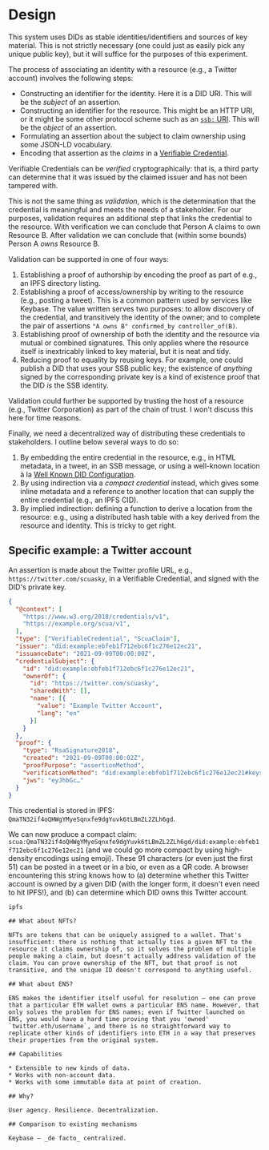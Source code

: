 # Design

This system uses DIDs as stable identities/identifiers and sources of key material. This is not strictly necessary (one could just as easily pick any unique public key), but it will suffice for the purposes of this experiment.

The process of associating an identity with a resource (e.g., a Twitter account) involves the following steps:

* Constructing an identifier for the identity. Here it is a DID URI. This will be the *subject* of an assertion.
* Constructing an identifier for the resource. This might be an HTTP URI, or it might be some other protocol scheme such as an [`ssb:` URI](https://github.com/ssb-ngi-pointer/ssb-uri-spec). This will be the *object* of an assertion.
* Formulating an assertion about the subject to claim ownership using some JSON-LD vocabulary.
* Encoding that assertion as the *claims* in a [Verifiable Credential](https://www.w3.org/TR/vc-data-model/).

Verifiable Credentials can be *verified* cryptographically: that is, a third party can determine that it was issued by the claimed issuer and has not been tampered with.

This is not the same thing as *validation*, which is the determination that the credential is meaningful and meets the needs of a stakeholder. For our purposes, validation requires an additional step that links the credential to the resource. With verification we can conclude that Person A claims to own Resource B. After validation we can conclude that (within some bounds) Person A *owns* Resource B.

Validation can be supported in one of four ways:

1. Establishing a proof of authorship by encoding the proof as part of e.g., an IPFS directory listing.
2. Establishing a proof of access/ownership by writing to the resource (e.g., posting a tweet). This is a common pattern used by services like Keybase. The value written serves two purposes: to allow discovery of the credential, and transitively the identity of the owner; and to complete the pair of assertions `"A owns B" confirmed_by controller_of(B)`.
3. Establishing proof of ownership of both the identity and the resource via mutual or combined signatures. This only applies where the resource itself is inextricably linked to key material, but it is neat and tidy.
4. Reducing proof to equality by reusing keys. For example, one could publish a DID that uses your SSB public key; the existence of _anything_ signed by the corresponding private key is a kind of existence proof that the DID _is_ the SSB identity.

Validation could further be supported by trusting the host of a resource (e.g., Twitter Corporation) as part of the chain of trust. I won't discuss this here for time reasons.

Finally, we need a decentralized way of distributing these credentials to stakeholders. I outline below several ways to do so:

1. By embedding the entire credential in the resource, e.g., in HTML metadata, in a tweet, in an SSB message, or using a well-known location à la [Well Known DID Configuration](https://identity.foundation/.well-known/resources/did-configuration/).
2. By using indirection via a _compact credential_ instead, which gives some inline metadata and a reference to another location that can supply the entire credential (e.g., an IPFS CID).
3. By implied indirection: defining a function to derive a location from the resource: e.g., using a distributed hash table with a key derived from the resource and identity. This is tricky to get right.

## Specific example: a Twitter account

An assertion is made about the Twitter profile URL, e.g., `https://twitter.com/scuasky`, in a Verifiable Credential, and signed with the DID's private key.

```json
{
  "@context": [
    "https://www.w3.org/2018/credentials/v1",
    "https://example.org/scua/v1",
  ],
  "type": ["VerifiableCredential", "ScuaClaim"],
  "issuer": "did:example:ebfeb1f712ebc6f1c276e12ec21",
  "issuanceDate": "2021-09-09T00:00:00Z",
  "credentialSubject": {
    "id": "did:example:ebfeb1f712ebc6f1c276e12ec21",
    "ownerOf": {
      "id": "https://twitter.com/scuasky",
      "sharedWith": [],
      "name": [{
        "value": "Example Twitter Account",
        "lang": "en"
      }]
    }
  },
  "proof": {
    "type": "RsaSignature2018",
    "created": "2021-09-09T00:00:02Z",
    "proofPurpose": "assertionMethod",
    "verificationMethod": "did:example:ebfeb1f712ebc6f1c276e12ec21#keys-1",
    "jws": "eyJhbGc…"
  }
}
```

This credential is stored in IPFS: `QmaTN32if4oQHWgYMyeSqnxfe9dgYuvk6tLBmZL2ZLh6gd`.

We can now produce a compact claim: `scua:QmaTN32if4oQHWgYMyeSqnxfe9dgYuvk6tLBmZL2ZLh6gd/did:example:ebfeb1f712ebc6f1c276e12ec21` (and we could go more compact by using high-density encodings using emoji). These 91 characters (or even just the first 51) can be posted in a tweet or in a bio, or even as a QR code. A browser encountering this string knows how to (a) determine whether this Twitter account is owned by a given DID (with the longer form, it doesn't even need to hit IPFS!), and (b) can determine which DID owns this Twitter account.

```
ipfs

## What about NFTs?

NFTs are tokens that can be uniquely assigned to a wallet. That's insufficient: there is nothing that actually ties a given NFT to the resource it claims ownership of, so it solves the problem of multiple people making a claim, but doesn't actually address validation of the claim. You can prove ownership of the NFT, but that proof is not transitive, and the unique ID doesn't correspond to anything useful.

## What about ENS?

ENS makes the identifier itself useful for resolution — one can prove that a particular ETH wallet owns a particular ENS name. However, that only solves the problem for ENS names; even if Twitter launched on ENS, you would have a hard time proving that you 'owned' `twitter.eth/username`, and there is no straightforward way to replicate other kinds of identifiers into ETH in a way that preserves their properties from the original system.

## Capabilities

* Extensible to new kinds of data.
* Works with non-account data.
* Works with some immutable data at point of creation.

## Why?

User agency. Resilience. Decentralization.

## Comparison to existing mechanisms

Keybase — _de facto_ centralized.
